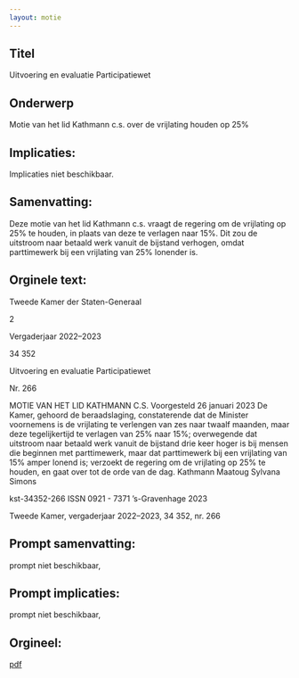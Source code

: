 ```yaml
---
layout: motie
---
```

## Titel
Uitvoering en evaluatie Participatiewet
## Onderwerp
Motie van het lid Kathmann c.s. over de vrijlating houden op 25%
## Implicaties:
Implicaties niet beschikbaar.
## Samenvatting:

Deze motie van het lid Kathmann c.s. vraagt de regering om de vrijlating op 25% te houden, in plaats van deze te verlagen naar 15%. Dit zou de uitstroom naar betaald werk vanuit de bijstand verhogen, omdat parttimewerk bij een vrijlating van 25% lonender is.
## Orginele text:


Tweede Kamer der Staten-Generaal

2

Vergaderjaar 2022–2023

34 352

Uitvoering en evaluatie Participatiewet

Nr. 266

MOTIE VAN HET LID KATHMANN C.S.
Voorgesteld 26 januari 2023
De Kamer,
gehoord de beraadslaging,
constaterende dat de Minister voornemens is de vrijlating te verlengen
van zes naar twaalf maanden, maar deze tegelijkertijd te verlagen van 25%
naar 15%;
overwegende dat uitstroom naar betaald werk vanuit de bijstand drie keer
hoger is bij mensen die beginnen met parttimewerk, maar dat parttimewerk bij een vrijlating van 15% amper lonend is;
verzoekt de regering om de vrijlating op 25% te houden,
en gaat over tot de orde van de dag.
Kathmann
Maatoug
Sylvana Simons

kst-34352-266
ISSN 0921 - 7371
’s-Gravenhage 2023

Tweede Kamer, vergaderjaar 2022–2023, 34 352, nr. 266


## Prompt samenvatting:
prompt niet beschikbaar,

## Prompt implicaties:
prompt niet beschikbaar,
## Orgineel:
[pdf](https://gegevensmagazijn.tweedekamer.nl/OData/v4/2.0/Document(14e4a965-331e-427b-aaf3-409dd07d9fe9)/resource)
